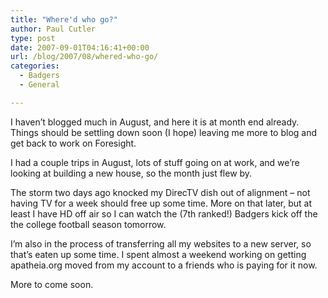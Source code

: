 ```yaml
---
title: "Where'd who go?"
author: Paul Cutler
type: post
date: 2007-09-01T04:16:41+00:00
url: /blog/2007/08/whered-who-go/
categories:
  - Badgers
  - General

---
```

I haven&#8217;t blogged much in August, and here it is at month end already. Things should be settling down soon (I hope) leaving me more to blog and get back to work on Foresight.

I had a couple trips in August, lots of stuff going on at work, and we&#8217;re looking at building a new house, so the month just flew by.

The storm two days ago knocked my DirecTV dish out of alignment &#8211; not having TV for a week should free up some time. More on that later, but at least I have HD off air so I can watch the (7th ranked!) Badgers kick off the the college football season tomorrow.

I&#8217;m also in the process of transferring all my websites to a new server, so that&#8217;s eaten up some time. I spent almost a weekend working on getting apatheia.org moved from my account to a friends who is paying for it now.

More to come soon.